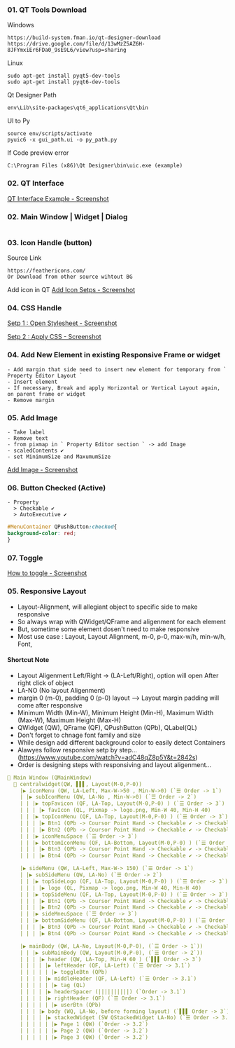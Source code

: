 ### 01. QT Tools Download
Windows
```
https://build-system.fman.io/qt-designer-download
https://drive.google.com/file/d/13wMzZ5AZ6H-8JFYmxiEr6FDa0_9sE9L6/view?usp=sharing
```
Linux
```
sudo apt-get install pyqt5-dev-tools
sudo apt-get install pyqt6-dev-tools
```
Qt Designer Path
```
env\Lib\site-packages\qt6_applications\Qt\bin
```
UI to Py
```
source env/scripts/activate
pyuic6 -x gui_path.ui -o py_path.py
```
If Code preview error
```
C:\Program Files (x86)\Qt Designer\bin\uic.exe (example)
```
### 02. QT Interface
[QT Interface Example - Screenshot](https://github.com/samratpro/Python_Notes/blob/master/06.%20GUI/01.%20PyQt6_Notes/00.%20All_Images/qt_interface.png)
### 02. Main Window | Widget | Dialog
```
```
### 03. Icon Handle (button)
Source Link
```href
https://feathericons.com/
Or Download from other source wihtout BG
```
Add icon in QT
[Add Icon Setps - Screenshot](https://github.com/samratpro/Python_Notes/blob/master/06.%20GUI/01.%20PyQt6_Notes/00.%20All_Images/icon_add_step.png)

### 04. CSS Handle
[Setp 1 : Open Stylesheet - Screenshot](https://github.com/samratpro/Python_Notes/blob/master/06.%20GUI/01.%20PyQt6_Notes/00.%20All_Images/add_css_setp1.png)

[Setp 2 : Apply CSS - Screenshot](https://github.com/samratpro/Python_Notes/blob/master/06.%20GUI/01.%20PyQt6_Notes/00.%20All_Images/add_css_setp2.png)

### 04. Add New Element in existing Responsive Frame or widget
```
- Add margin that side need to insert new element for temporary from ` Property Editor Layout `
- Insert element
- If necessary, Break and apply Horizontal or Vertical Layout again, on parent frame or widget
- Remove margin
```
### 05. Add Image
```
- Take label
- Remove text
- from pixmap in ` Property Editor section ` -> add Image
- scaledContents ✔️ 
- set MinimumSize and MaxumumSize
```
[Add Image - Screenshot](https://github.com/samratpro/Python_Notes/blob/master/06.%20GUI/01.%20PyQt6_Notes/00.%20All_Images/Image_add.png)
### 06. Button Checked (Active)
```
- Property
  > Checkable ✔️
  > AutoExecutive ✔️
```
```css
#MenuContainer QPushButton:checked{
background-color: red;
}
```
### 07. Toggle
[How to toggle - Screenshot](https://github.com/samratpro/Python_Notes/blob/master/06.%20GUI/01.%20PyQt6_Notes/00.%20All_Images/toggle.png)
### 05. Responsive Layout
- Layout-Alignment, will allegiant object to specific side to make responsive
- So always wrap with QWidget/QFrame and aligenment for each element
- But, sometime some element dosen't need to make responsive
- Most use case : Layout, Layout Alignment, m-0, p-0, max-w/h, min-w/h, Font,  
#### Shortcut Note
- Layout Aligenment Left/Right -> (LA-Left/Right), option will open After right click of object
- LA-NO (No layout Aligenment)
- margin 0 (m-0), padding 0 (p-0) layout --> Layout margin padding will come after responsive
- Minimum Width (Min-W), Minimum Height (Min-H), Maximum Width (Max-W), Maximum Height (Max-H)
- QWidget (QW), QFrame (QF), QPushButton (QPb), QLabel(QL)
- Don't forget to chnage font family and size
- While design add different background color to easily detect Containers
- Alawyes follow responsive setp by step... (https://www.youtube.com/watch?v=adC48qZ8p5Y&t=2842s)
- Order is designing steps with responsiving and layout aligenment...
```yml
📌 Main Window (QMainWindow)
  📌 centralwidget(QW, ▌▌▌, Layout(M-0,P-0))
    |▶ iconMenu (QW, LA-Left, Max-W->50 , Min-W->0) (`☰ Order -> 1`)
    | |▶ subIconMenu (QW, LA-No , Min-W->0) (`☰ Order -> 2`)
    | | |▶ topFavicon (QF, LA-Top, Layout(M-0,P-0) ) (`☰ Order -> 3`)
    | | | |▶ favIcon (QL, Pixmap -> logo.png, Min-W 40, Min-H 40)
    | | |▶ topIconMenu (QF, LA-Top, Layout(M-0,P-0) ) (`☰ Order -> 3`)
    | | | |▶ Btn1 (QPb -> Coursor Point Hand -> Checkable ✔️ -> Checkable ✔️ -> Icon Normal(20x20), Font Poppin 11, X-0)
    | | | |▶ Btn2 (QPb -> Coursor Point Hand -> Checkable ✔️ -> Checkable ✔️ -> Icon Normal(20x20), Font Poppin 11, X-0)
    | | |▶ iconMenuSpace (`☰ Order -> 3`)
    | | |▶ bottomIconMenu (QF, LA-Bottom, Layout(M-0,P-0) ) (`☰ Order -> 3`)
    | | | |▶ Btn3 (QPb -> Coursor Point Hand -> Checkable ✔️ -> Checkable ✔️ -> Icon Normal(20x20), Font Poppin 11)
    | | | |▶ Btn4 (QPb -> Coursor Point Hand -> Checkable ✔️ -> Checkable ✔️ -> Icon Normal(20x20), Font Poppin 11)

    |▶ sideMenu (QW, LA-Left, Max-W-> 150) (`☰ Order -> 1`)
    | |▶ subSideMenu (QW, LA-No) (`☰ Order -> 2`)
    | | |▶ topSideLogo (QF, LA-Top, Layout(M-0,P-0) ) (`☰ Order -> 3`)
    | | | |▶ logo (QL, Pixmap -> logo.png, Min-W 40, Min-H 40)
    | | |▶ topSideMenu (QF, LA-Top, Layout(M-0,P-0) ) (`☰ Order -> 3`)
    | | | |▶ Btn1 (QPb -> Coursor Point Hand -> Checkable ✔️ -> Checkable ✔️ -> Icon Normal(20x20), Font Poppin 11, X-0)
    | | | |▶ Btn2 (QPb -> Coursor Point Hand -> Checkable ✔️ -> Checkable ✔️ -> Icon Normal(20x20), Font Poppin 11, X-0)
    | | |▶ sideMneuSpace (`☰ Order -> 3`)
    | | |▶ bottomSideMenu (QF, LA-Bottom, Layout(M-0,P-0) ) (`☰ Order -> 3`)
    | | | |▶ Btn3 (QPb -> Coursor Point Hand -> Checkable ✔️ -> Checkable ✔️ -> Icon Normal(20x20), Font Poppin 11)
    | | | |▶ Btn4 (QPb -> Coursor Point Hand -> Checkable ✔️ -> Checkable ✔️ -> Icon Normal(20x20), Font Poppin 11)

    |▶ mainBody (QW, LA-No, Layout(M-0,P-0), (`☰ Order -> 1`))
    | | |▶ subMainBody (QW, Layout(M-0,P-0), (`☰ Order -> 2`))
    | | | |▶ header (QW, LA-Top, Min-H 60 ) (`▌▌▌ Order -> 3`)
    | | | | |▶ leftHeader (QF, LA-Left) (`☰ Order -> 3.1`)
    | | | | | |▶ toggleBtn (QPb)
    | | | | |▶ middleHeader (QF, LA-Left) (`☰ Order -> 3.1`)
    | | | | | |▶ tag (QL)
    | | | | |▶ headerSpacer (||||||||||) (`Order -> 3.1`)
    | | | | |▶ rightHeader (QF) (`☰ Order -> 3.1`)
    | | | | | |▶ userBtn (QPb)
    | | | |▶ body (WQ, LA-No, before forming layout) (`▌▌▌ Order -> 3`)
    | | | | |▶ stackedWidget (SW QStackedWidget LA-No) (`☰ Order -> 3.1`)
    | | | | | |▶ Page 1 (QW) (`Order -> 3.2`)
    | | | | | |▶ Page 2 (QW) (`Order -> 3.2`)
    | | | | | |▶ Page 3 (QW) (`Order -> 3.2`)



```
